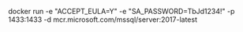 docker run -e "ACCEPT_EULA=Y" -e "SA_PASSWORD=TbJd1234!" -p 1433:1433 -d mcr.microsoft.com/mssql/server:2017-latest
